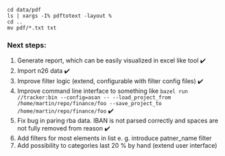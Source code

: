 ```
cd data/pdf
ls | xargs -I% pdftotext -layout %
cd ..
mv pdf/*.txt txt
```


### Next steps:

1. Generate report, which can be easily visualized in excel like tool :heavy_check_mark:
1. Import n26 data :heavy_check_mark:
1. Improve filter logic (extend, configurable with filter config files) :heavy_check_mark:
1. Improve command line interface to something like `bazel run //tracker:bin --config=asan -- --load_project_from /home/martin/repo/finance/foo --save_project_to /home/martin/repo/finance/foo` :heavy_check_mark:
1. Fix bug in paring rba data. IBAN is not parsed correctly and spaces are not fully removed from reason :heavy_check_mark:
1. Add filters for most elements in list e. g. introduce patner_name filter
1. Add possibility to categories last 20 % by hand (extend user interface)